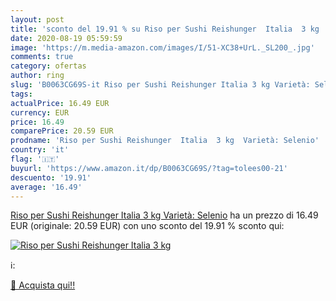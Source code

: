 ```yaml
---
layout: post
title: 'sconto del 19.91 % su Riso per Sushi Reishunger  Italia  3 kg   '
date: 2020-08-19 05:59:59
image: 'https://m.media-amazon.com/images/I/51-XC38+UrL._SL200_.jpg'
comments: true
category: ofertas
author: ring
slug: 'B0063CG69S-it Riso per Sushi Reishunger Italia 3 kg Varietà: Selenio'
tags: 
actualPrice: 16.49 EUR
currency: EUR
price: 16.49
comparePrice: 20.59 EUR
prodname: 'Riso per Sushi Reishunger  Italia  3 kg  Varietà: Selenio'
country: 'it'
flag: '🇮🇹'
buyurl: 'https://www.amazon.it/dp/B0063CG69S/?tag=tolees00-21'
descuento: '19.91'
average: '16.49'
---
```


[Riso per Sushi Reishunger  Italia  3 kg  Varietà: Selenio](https://www.amazon.it/dp/B0063CG69S/?tag=tolees00-21) ha un prezzo di 16.49 EUR (originale: 20.59 EUR) con uno sconto del 19.91 % sconto qui:

[![Riso per Sushi Reishunger  Italia  3 kg ](https://m.media-amazon.com/images/I/51-XC38+UrL._SL200_.jpg)](https://www.amazon.it/dp/B0063CG69S/?tag=tolees00-21)

ℹ️:


[🛒 Acquista qui!!](https://www.amazon.it/dp/B0063CG69S/?tag=tolees00-21)
